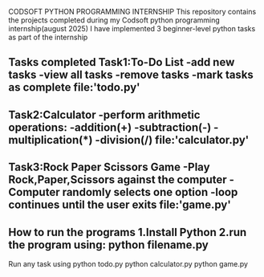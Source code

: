 CODSOFT PYTHON PROGRAMMING INTERNSHIP
This repository contains the projects completed during my Codsoft python programming internship(august 2025)
I have implemented 3 beginner-level python tasks as part of the internship

Tasks completed
Task1:To-Do List
-add new tasks
-view all tasks
-remove tasks
-mark tasks as complete
file:'todo.py'
---
Task2:Calculator
-perform arithmetic operations:
-addition(+)
-subtraction(-)
-multiplication(*)
-division(/)
file:'calculator.py'
---
Task3:Rock Paper Scissors Game
-Play Rock,Paper,Scissors against the computer
-Computer randomly selects one option
-loop continues until the user exits
file:'game.py'
---
How to run the programs
1.Install Python
2.run the program using:
python filename.py
---
Run any task using
python todo.py
python calculator.py
python game.py
